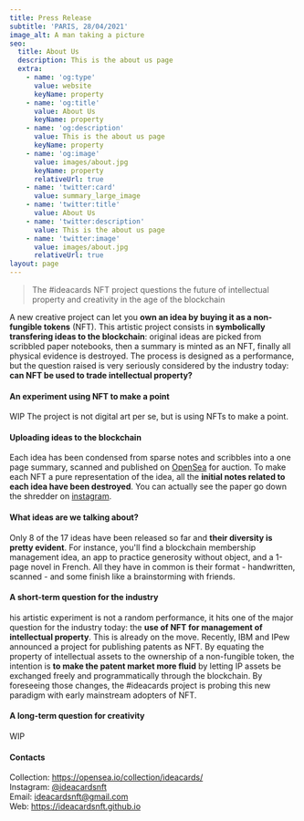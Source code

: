 ```yaml
---
title: Press Release
subtitle: 'PARIS, 28/04/2021'
image_alt: A man taking a picture
seo:
  title: About Us
  description: This is the about us page
  extra:
    - name: 'og:type'
      value: website
      keyName: property
    - name: 'og:title'
      value: About Us
      keyName: property
    - name: 'og:description'
      value: This is the about us page
      keyName: property
    - name: 'og:image'
      value: images/about.jpg
      keyName: property
      relativeUrl: true
    - name: 'twitter:card'
      value: summary_large_image
    - name: 'twitter:title'
      value: About Us
    - name: 'twitter:description'
      value: This is the about us page
    - name: 'twitter:image'
      value: images/about.jpg
      relativeUrl: true
layout: page
---
```

> The #ideacards NFT project questions the future of intellectual property and creativity in the age of the blockchain

A new creative project can let you **own an idea by buying it as a non-fungible tokens** (NFT). This artistic project consists in **symbolically transfering ideas to the blockchain**: original ideas are picked from scribbled paper notebooks, then a summary is minted as an NFT, finally all physical evidence is destroyed. The process is designed as a performance, but the question raised is very seriously considered by the industry today: **can NFT be used to trade intellectual property?**

#### An experiment using NFT to make a point

WIP The project is not digital art per se, but is using NFTs to make a point.

#### Uploading ideas to the blockchain

Each idea has been condensed from sparse notes and scribbles into a one page summary, scanned and published on [OpenSea]() for auction. To make each NFT a pure representation of the idea, all the **initial notes related to each idea have been destroyed**. You can actually see the paper go down the shredder on [instagram]().

#### What ideas are we talking about?

Only 8 of the 17 ideas have been released so far and **their diversity is pretty evident**. For instance, you'll find a blockchain membership management idea, an app to practice generosity without object, and a 1-page novel in French. All they have in common is their format - handwritten, scanned - and some finish like a brainstorming with friends.

#### A short-term question for the industry

his artistic experiment is not a random performance, it hits one of the major question for the industry today: the **use of NFT for management of intellectual property**. This is already on the move. Recently, IBM and IPew announced a project for publishing patents as NFT. By equating the property of intellectual assets to the ownership of a non-fungible token, the intention is **to make the patent market more fluid** by letting IP assets be exchanged freely and programmatically through the blockchain. By foreseeing those changes, the #ideacards project is probing this new paradigm with early mainstream adopters of NFT.

#### A long-term question for creativity

WIP

#### Contacts

Collection: <https://opensea.io/collection/ideacards/>\
Instagram: [@ideacardsnft]()\
Email: ideacardsnft@gmail.com\
Web: <https://ideacardsnft.github.io>
